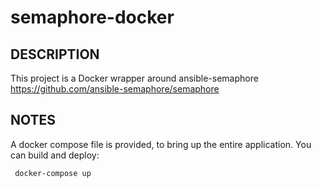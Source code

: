 # semaphore-docker

## DESCRIPTION
This project is a Docker wrapper around ansible-semaphore https://github.com/ansible-semaphore/semaphore


## NOTES
 A docker compose file is provided, to bring up the entire application.  You can build and deploy:
 
     docker-compose up
